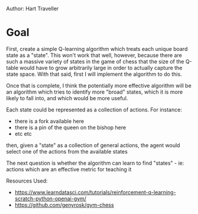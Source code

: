 Author: Hart Traveller

# Goal

First, create a simple Q-learning algorithm which treats each unique board state as a "state". This won't work that well, however, because there are such a massive variety of states in the game of chess that the size of the Q-table would have to grow arbitrarily large in order to actually capture the state space. With that said, first I will implement the algorithm to do this.

Once that is complete, I think the potentially more effective algorithm will be an algorithm which tries to identify more "broad" states, which it is more likely to fall into, and which would be more useful.

Each state could be represented as a collection of actions. For instance:

- there is a fork available here
- there is a pin of the queen on the bishop here
- etc etc

then, given a "state" as a collection of general actions, the agent would select one of the actions from the available states

The next question is whether the algorithm can learn to find "states" - ie: actions which are an effective metric for teaching it

Resources Used:

- https://www.learndatasci.com/tutorials/reinforcement-q-learning-scratch-python-openai-gym/
- https://github.com/genyrosk/gym-chess
